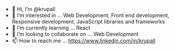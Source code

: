- 👋 Hi, I’m @krupall
- 👀 I’m interested in ... Web Development, Front end development, Responsive development, JavaScript libraries and frameworks
- 🌱 I’m currently learning ... React 
- 💞️ I’m looking to collaborate on ... Web Development
- 📫 How to reach me ... https://www.linkedin.com/in/krupall

<!---
krupall/krupall is a ✨ special ✨ repository because its `README.md` (this file) appears on your GitHub profile.
You can click the Preview link to take a look at your changes.
--->
